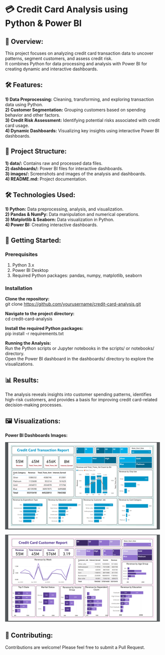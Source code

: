 
# 💳 Credit Card Analysis using Python & Power BI
## 📖 Overview:
This project focuses on analyzing credit card transaction data to uncover patterns, segment customers, and assess credit risk.  
It combines Python for data processing and analysis with Power BI for creating dynamic and interactive dashboards.

## 🛠️ Features:
**1) Data Preprocessing:** Cleaning, transforming, and exploring transaction data using Python.  
**2) Customer Segmentation:** Grouping customers based on spending behavior and other factors.  
**3) Credit Risk Assessment:** Identifying potential risks associated with credit card usage.  
**4) Dynamic Dashboards:** Visualizing key insights using interactive Power BI dashboards.  

## 📂 Project Structure:
**1) data/:** Contains raw and processed data files.  
**2) dashboards/:** Power BI files for interactive dashboards.  
**3) images/:** Screenshots and images of the analysis and dashboards.  
**4) README.md:** Project documentation.  

## 🛠️ Technologies Used:
**1) Python:** Data preprocessing, analysis, and visualization.  
**2) Pandas & NumPy:** Data manipulation and numerical operations.  
**3) Matplotlib & Seaborn:** Data visualization in Python.  
**4) Power BI:** Creating interactive dashboards.  

## 🚀 Getting Started:
### Prerequisites
1) Python 3.x
2) Power BI Desktop
3) Required Python packages: pandas, numpy, matplotlib, seaborn
   
### Installation
**Clone the repository:**  
git clone https://github.com/yourusername/credit-card-analysis.git  

**Navigate to the project directory:**  
cd credit-card-analysis  

**Install the required Python packages:**  
pip install -r requirements.txt  

**Running the Analysis:**  
Run the Python scripts or Jupyter notebooks in the scripts/ or notebooks/ directory.  
Open the Power BI dashboard in the dashboards/ directory to explore the visualizations.  

## 📊 Results:
The analysis reveals insights into customer spending patterns, identifies high-risk customers, and provides a basis for improving credit card-related decision-making processes.

## 🖼️ Visualizations:
**Power BI Dashboards Images:**  
<p align="center"> <img src="images/Credit Card Transaction Report.png" alt="Power BI Dashboard" width="600"> </p>  
<p align="center"> <img src="images/Credit Card Customer Report.png" alt="Power BI Dashboard" width="600"> </p>  


## 🤝 Contributing:
Contributions are welcome! Please feel free to submit a Pull Request.
